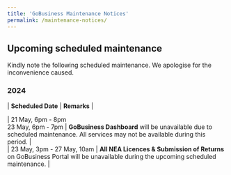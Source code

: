 ```yaml
---
title: 'GoBusiness Maintenance Notices'
permalink: /maintenance-notices/
---
```


## Upcoming scheduled maintenance

Kindly note the following scheduled maintenance. We apologise for the inconvenience caused.

### 2024 

| **Scheduled Date** | **Remarks** |  

           
| 21 May, 6pm - 8pm<br>23 May, 6pm - 7pm | **GoBusiness Dashboard** will be unavailable due to scheduled maintenance. All services may not be available during this period. |          
| 23 May, 3pm - 27 May, 10am | **All NEA Licences & Submission of Returns** on GoBusiness Portal will be unavailable during the upcoming scheduled maintenance. |       
    

      



<script src="/jquery/jquery.min.js"></script> <script src="/jquery/resize-tables.js"></script>
